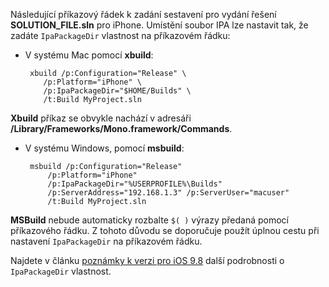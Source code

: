 
Následující příkazový řádek k zadání sestavení pro vydání řešení **SOLUTION_FILE.sln** pro iPhone. Umístění soubor IPA lze nastavit tak, že zadáte `IpaPackageDir` vlastnost na příkazovém řádku:

 - V systému Mac pomocí **xbuild**:

        xbuild /p:Configuration="Release" \ 
           /p:Platform="iPhone" \ 
           /p:IpaPackageDir="$HOME/Builds" \
           /t:Build MyProject.sln

**Xbuild** příkaz se obvykle nachází v adresáři **/Library/Frameworks/Mono.framework/Commands**.

 - V systému Windows, pomocí **msbuild**:

        msbuild /p:Configuration="Release" 
            /p:Platform="iPhone" 
            /p:IpaPackageDir="%USERPROFILE%\Builds" 
            /p:ServerAddress="192.168.1.3" /p:ServerUser="macuser"  
            /t:Build MyProject.sln


**MSBuild** nebude automaticky rozbalte `$( )` výrazy předaná pomocí příkazového řádku. Z tohoto důvodu se doporučuje použít úplnou cestu při nastavení `IpaPackageDir` na příkazovém řádku.


Najdete v článku [poznámky k verzi pro iOS 9.8](https://developer.xamarin.com/releases/ios/xamarin.ios_9/xamarin.ios_9.8/#New_MSBuild_property_IpaPackageDir_to_customize_.ipa_output_location) další podrobnosti o `IpaPackageDir` vlastnost.
